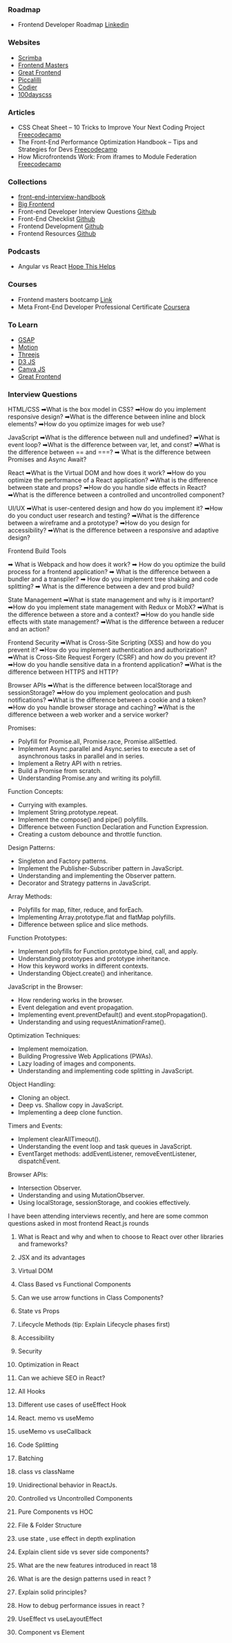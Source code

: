 
### Roadmap
- Frontend Developer Roadmap [Linkedin](https://www.linkedin.com/feed/update/urn:li:activity:7036920227078553600/)

### Websites
- [Scrimba](https://v2.scrimba.com/home)
- [Frontend Masters](https://frontendmasters.com/courses/)
- [Great Frontend](https://www.greatfrontend.com/)
- [Piccalilli](https://piccalil.li/category/front-end-challenges-club/)
- [Codier](https://codier.io/)
- [100dayscss](https://100dayscss.com/)

### Articles

- CSS Cheat Sheet – 10 Tricks to Improve Your Next Coding Project [Freecodecamp](https://www.freecodecamp.org/news/10-css-tricks-for-your-next-coding-project)
- The Front-End Performance Optimization Handbook – Tips and Strategies for Devs [Freecodecamp](https://www.freecodecamp.org/news/the-front-end-performance-optimization-handbook/)
- How Microfrontends Work: From iframes to Module Federation [Freecodecamp](https://www.freecodecamp.org/news/how-microfrontends-work-iframes-to-module-federation/)

### Collections

- [front-end-interview-handbook](https://github.com/yangshun/front-end-interview-handbook)
- [Big Frontend](https://bigfrontend.dev/)
- Front-end Developer Interview Questions [Github](https://github.com/h5bp/Front-end-Developer-Interview-Questions)
- Front-End Checklist [Github](https://github.com/thedaviddias/Front-End-Checklist)
- Frontend Development [Github](https://github.com/dypsilon/frontend-dev-bookmarks)
- Frontend Resources [Github](https://github.com/Ashik045/frontend-resources)


### Podcasts

- Angular vs React [Hope This Helps](https://creators.spotify.com/pod/profile/saad-bin-amjad/episodes/HTH-02-Angular-vs-React-egk19g)

### Courses

- Frontend masters bootcamp [Link](https://frontendmasters.com/bootcamp/)
- Meta Front-End Developer Professional Certificate [Coursera](https://www.coursera.org/professional-certificates/meta-front-end-developer)

### To Learn

- [GSAP](https://gsap.com/)
- [Motion](https://motion.dev/)
- [Threejs](https://threejs.org/)
- [D3 JS](https://d3js.org/)
- [Canva JS](https://canvasjs.com/)
- [Great Frontend](https://www.greatfrontend.com/)


### Interview Questions

HTML/CSS
➡What is the box model in CSS?
➡How do you implement responsive design?
➡What is the difference between inline and block elements?
➡How do you optimize images for web use?

JavaScript
➡What is the difference between null and undefined?
➡What is event loop?
➡What is the difference between var, let, and const?
➡What is the difference between == and ===?
➡ What is the difference between Promises and Async Await?

React
➡What is the Virtual DOM and how does it work?
➡How do you optimize the performance of a React application?
➡What is the difference between state and props?
➡How do you handle side effects in React?
➡What is the difference between a controlled and uncontrolled component?

UI/UX
➡What is user-centered design and how do you implement it?
➡How do you conduct user research and testing?
➡What is the difference between a wireframe and a prototype?
➡How do you design for accessibility?
➡What is the difference between a responsive and adaptive design?

Frontend Build Tools

➡ What is Webpack and how does it work?
➡ How do you optimize the build process for a frontend application?
➡ What is the difference between a bundler and a transpiler?
➡ How do you implement tree shaking and code splitting?
➡ What is the difference between a dev and prod build?

State Management
➡What is state management and why is it important?
➡How do you implement state management with Redux or MobX?
➡What is the difference between a store and a context?
➡How do you handle side effects with state management?
➡What is the difference between a reducer and an action?

Frontend Security
➡What is Cross-Site Scripting (XSS) and how do you prevent it?
➡How do you implement authentication and authorization?
➡What is Cross-Site Request Forgery (CSRF) and how do you prevent it?
➡How do you handle sensitive data in a frontend application?
➡What is the difference between HTTPS and HTTP?

Browser APIs
➡What is the difference between localStorage and sessionStorage?
➡How do you implement geolocation and push notifications?
➡What is the difference between a cookie and a token?
➡How do you handle browser storage and caching?
➡What is the difference between a web worker and a service worker?


Promises:
- Polyfill for Promise.all, Promise.race, Promise.allSettled.
- Implement Async.parallel and Async.series to execute a set of asynchronous tasks in parallel and in series.
- Implement a Retry API with n retries.
- Build a Promise from scratch.
- Understanding Promise.any and writing its polyfill.

Function Concepts:
- Currying with examples.
- Implement String.prototype.repeat.
- Implement the compose() and pipe() polyfills.
- Difference between Function Declaration and Function Expression.
- Creating a custom debounce and throttle function.

Design Patterns:
- Singleton and Factory patterns.
- Implement the Publisher-Subscriber pattern in JavaScript.
- Understanding and implementing the Observer pattern.
- Decorator and Strategy patterns in JavaScript.

Array Methods:
- Polyfills for map, filter, reduce, and forEach.
- Implementing Array.prototype.flat and flatMap polyfills.
- Difference between splice and slice methods.

Function Prototypes:
- Implement polyfills for Function.prototype.bind, call, and apply.
- Understanding prototypes and prototype inheritance.
- How this keyword works in different contexts.
- Understanding Object.create() and inheritance.

JavaScript in the Browser:
- How rendering works in the browser.
- Event delegation and event propagation.
- Implementing event.preventDefault() and event.stopPropagation().
- Understanding and using requestAnimationFrame().

Optimization Techniques:
- Implement memoization.
- Building Progressive Web Applications (PWAs).
- Lazy loading of images and components.
- Understanding and implementing code splitting in JavaScript.

Object Handling:
- Cloning an object.
- Deep vs. Shallow copy in JavaScript.
- Implementing a deep clone function.

Timers and Events:
- Implement clearAllTimeout().
- Understanding the event loop and task queues in JavaScript.
- EventTarget methods: addEventListener, removeEventListener, dispatchEvent.

Browser APIs:
- Intersection Observer.
- Understanding and using MutationObserver.
- Using localStorage, sessionStorage, and cookies effectively.

I have been attending interviews recently, and here are some common questions asked in most frontend React.js rounds

1. What is React and why and when to choose to
React over other libraries and frameworks?

2. JSX and its advantages

3. Virtual DOM

4. Class Based vs Functional Components

5. Can we use arrow functions in Class Components?
6. State vs Props

7. Lifecycle Methods (tip: Explain Lifecycle phases
first)

8. Accessibility

9. Security

10. Optimization in React

11. Can we achieve SEO in React?

12. All Hooks

13. Different use cases of useEffect Hook

14. React. memo vs useMemo

15. useMemo vs useCallback

16. Code Splitting

17. Batching

18. class vs className

19. Unidirectional behavior in ReactJs.

20. Controlled vs Uncontrolled Components

21. Pure Components vs HOC

22. File & Folder Structure

23. use state , use effect in depth explination

24. Explain client side vs sever side components?

25. What are the new features introduced in react 18

26. What is are the design patterns used in react ?

27. Explain solid principles?

28. How to debug performance issues in react ?

29. UseEffect vs useLayoutEffect

30. Component vs Element